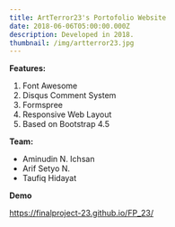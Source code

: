 ```yaml
---
title: ArtTerror23's Portofolio Website
date: 2018-06-06T05:00:00.000Z
description: Developed in 2018.
thumbnail: /img/artterror23.jpg
---
```

**Features:**

1. Font Awesome
2. Disqus Comment System
3. Formspree
4. Responsive Web Layout
5. Based on Bootstrap 4.5

**Team:**

* Aminudin N. Ichsan
* Arif Setyo N.
* Taufiq Hidayat

**Demo**

<https://finalproject-23.github.io/FP_23/>